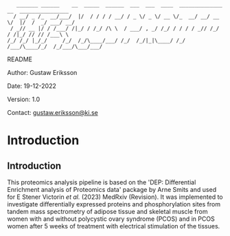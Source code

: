        _______ ______    __  _____  ______  ___  ___  ____  ______________  __  ________________
      / __/ _ /_  __/___/  |/  / / / / __/ / _ \/ _ \/ __ \/_  __/ __/ __ \/  |/  /  _/ ___/ __/
     / _// __ |/ / /___/ /|_/ / /_/ /\ \  / ___/ , _/ /_/ / / / / _// /_/ / /|_/ // // /___\ \  
    /_/ /_/ |_/_/     /_/  /_/\____/___/ /_/  /_/|_|\____/ /_/ /___/\____/_/  /_/___/\___/___/  
                                                                                                                      
README

Author: Gustaw Eriksson

Date: 19-12-2022

Version: 1.0

Contact: gustaw.eriksson@ki.se

# Introduction                                                                                                         
## Introduction
This proteomics analysis pipeline is based on the 'DEP: Differential Enrichment analysis of Proteomics data' package by Arne Smits and used for E Stener Victorin _et al._ (2023) MedRxiv (Revision). It was implemented to investigate differentially expressed proteins and phosphorylation sites from tandem mass spectrometry of adipose tissue and skeletal muscle from women with and without polycystic ovary syndrome (PCOS) and in PCOS women after 5 weeks of treatment with electrical stimulation of the tissues. 
